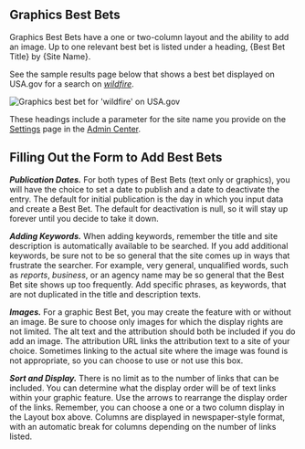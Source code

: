 ## Graphics Best Bets

Graphics Best Bets have a one or two-column layout and the ability to add an image. Up to one relevant best bet is listed under a heading, {Best Bet Title} by {Site Name}.

See the sample results page below that shows a best bet displayed on USA.gov for a search on *[wildfire](http://search.usa.gov/search?query=wildfire&affiliate=usagov)*.

![Graphics best bet for 'wildfire' on USA.gov](https://9fddeb862c037f6d2190-f1564c64756a8cfee25b6b19953b1d23.ssl.cf2.rackcdn.com/best-bets-graphics.png)

These headings include a parameter for the site name you provide on the [Settings](/sites/manual/settings.html) page in the [Admin Center](https://search.usa.gov/sites).

## Filling Out the Form to Add Best Bets

***Publication Dates.*** For both types of Best Bets (text only or graphics), you will have the choice to set a date to publish and a date to deactivate the entry. The default for initial publication is the day in which you input data and create a Best Bet. The default for deactivation is null, so it will stay up forever until you decide to take it down.

***Adding Keywords.*** When adding keywords, remember the title and site description is automatically available to be searched. If you add additional keywords, be sure not to be so general that the site comes up in ways that frustrate the searcher. For example, very general, unqualified words, such as *reports*, *business*, or an agency name may be so general that the Best Bet site shows up too frequently. Add specific phrases, as keywords, that are not duplicated in the title and description texts.

***Images.*** For a graphic Best Bet, you may create the feature with or without an image. Be sure to choose only images for which the display rights are not limited. The alt text and the attribution should both be included if you do add an image. The attribution URL links the attribution text to a site of your choice. Sometimes linking to the actual site where the image was found is not appropriate, so you can choose to use or not use this box.

***Sort and Display.*** There is no limit as to the number of links that can be included. You can determine what the display order will be of text links within your graphic feature. Use the arrows to rearrange the display order of the links. Remember, you can choose a one or a two column display in the Layout box above. Columns are displayed in newspaper-style format, with an automatic break for columns depending on the number of links listed.